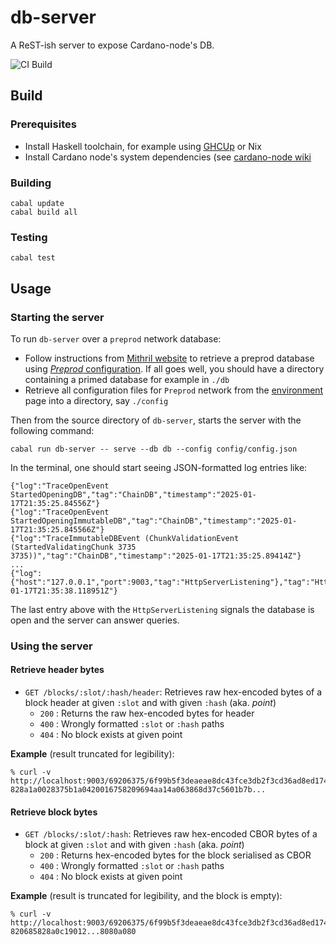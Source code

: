 # db-server

A ReST-ish server to expose Cardano-node's DB.

![CI Build](https://github.com/pragma-org/db-server/actions/workflows/haskell.yml/badge.svg?branch=main)

## Build

### Prerequisites

* Install Haskell toolchain, for example using [GHCUp](https://www.haskell.org/ghcup/) or Nix
* Install Cardano node's system dependencies (see [cardano-node wiki](https://github.com/input-output-hk/cardano-node-wiki/wiki/install)

### Building

```
cabal update
cabal build all
```

### Testing

```
cabal test
```

## Usage

### Starting the server

To run `db-server` over a `preprod` network database:

* Follow instructions from [Mithril website](https://mithril.network/doc/manual/getting-started/bootstrap-cardano-node) to retrieve a preprod database using [_Preprod_ configuration](https://mithril.network/doc/manual/getting-started/network-configurations). If all goes well, you should have a directory containing a primed database for example in `./db`
* Retrieve all configuration files for `Preprod` network from the [environment](https://book.world.dev.cardano.org/env-preprod.html) page into a directory, say `./config`

Then from the source directory of `db-server`, starts the server with the following command:

```
cabal run db-server -- serve --db db --config config/config.json
```

In the terminal, one should start seeing JSON-formatted log entries like:

```
{"log":"TraceOpenEvent StartedOpeningDB","tag":"ChainDB","timestamp":"2025-01-17T21:35:25.84556Z"}
{"log":"TraceOpenEvent StartedOpeningImmutableDB","tag":"ChainDB","timestamp":"2025-01-17T21:35:25.845566Z"}
{"log":"TraceImmutableDBEvent (ChunkValidationEvent (StartedValidatingChunk 3735 3735))","tag":"ChainDB","timestamp":"2025-01-17T21:35:25.89414Z"}
...
{"log":{"host":"127.0.0.1","port":9003,"tag":"HttpServerListening"},"tag":"HttpServer","timestamp":"2025-01-17T21:35:38.118951Z"}
```

The last entry above with the `HttpServerListening` signals the database is open and the server can answer queries.

### Using the server

#### Retrieve header bytes

* `GET /blocks/:slot/:hash/header`: Retrieves raw hex-encoded bytes of a block header at given `:slot` and with given `:hash` (aka. _point_)
  * `200` : Returns the raw hex-encoded bytes for header
  * `400` : Wrongly formatted `:slot` or `:hash` paths
  * `404` : No block exists at given point

**Example** (result truncated for legibility):

```
% curl -v http://localhost:9003/69206375/6f99b5f3deaeae8dc43fce3db2f3cd36ad8ed174ca3400b5b1bed76fdf248912/header
828a1a0028375b1a0420016758209694aa14a063868d37c5601b7b...
```

#### Retrieve block bytes

* `GET /blocks/:slot/:hash`: Retrieves raw hex-encoded CBOR bytes of a block at given `:slot` and with given `:hash` (aka. _point_)
  * `200` : Returns hex-encoded bytes for the block serialised as CBOR
  * `400` : Wrongly formatted `:slot` or `:hash` paths
  * `404` : No block exists at given point

**Example** (result is truncated for legibility, and the block is empty):

```
% curl -v http://localhost:9003/69206375/6f99b5f3deaeae8dc43fce3db2f3cd36ad8ed174ca3400b5b1bed76fdf248912
820685828a0c19012...8080a080
```
